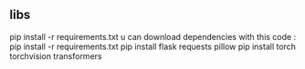 ## libs
pip install -r requirements.txt
u can download dependencies with this code : pip install -r requirements.txt
pip install flask requests pillow
pip install torch torchvision transformers